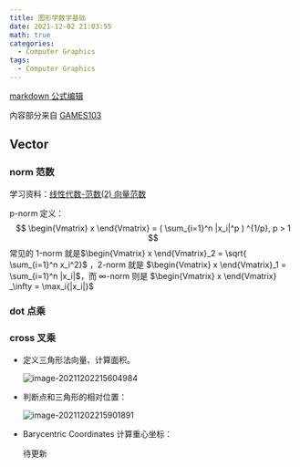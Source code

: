 ```yaml
---
title: 图形学数学基础
date: 2021-12-02 21:03:55
math: true 
categories: 
  - Computer Graphics 
tags: 
  - Computer Graphics 
---
```


[markdown 公式编辑](https://www.jianshu.com/p/25f0139637b7)

内容部分来自 [GAMES103](http://games-cn.org/games103/) 

## Vector 

### norm 范数

学习资料：[线性代数-范数(2) 向量范数](https://zhuanlan.zhihu.com/p/85305655)

p-norm 定义：
$$
\begin{Vmatrix} x \end{Vmatrix} = ( \sum_{i=1}^n |x_i|^p ) ^{1/p}, p > 1
$$
常见的 1-norm 就是$\begin{Vmatrix} x \end{Vmatrix}_2 = \sqrt{ \sum_{i=1}^n x_i^2}$ ，2-norm 就是 $\begin{Vmatrix} x \end{Vmatrix}_1 = \sum_{i=1}^n |x_i|$，而 $\infty$-norm 则是 $\begin{Vmatrix} x \end{Vmatrix} _\infty = \max_i{|x_i|}$ 

### dot 点乘

### cross 叉乘

* 定义三角形法向量、计算面积。

  ![image-20211202215604984](image-20211202215604984.png)

* 判断点和三角形的相对位置：

  ![image-20211202215901891](image-20211202215901891.png)

* Barycentric Coordinates 计算重心坐标：

  待更新

  



